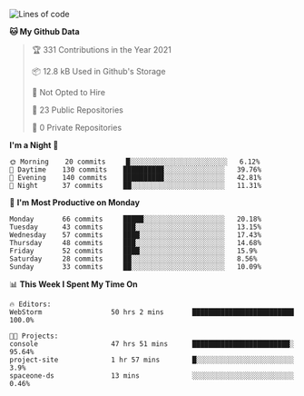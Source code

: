 
<!--START_SECTION:waka-->
![Lines of code](https://img.shields.io/badge/From%20Hello%20World%20I%27ve%20Written-2.0%20million%20lines%20of%20code-blue)

**🐱 My Github Data** 

> 🏆 331 Contributions in the Year 2021
 > 
> 📦 12.8 kB Used in Github's Storage 
 > 
> 🚫 Not Opted to Hire
 > 
> 📜 23 Public Repositories 
 > 
> 🔑 0 Private Repositories  
 > 
**I'm a Night 🦉** 

```text
🌞 Morning    20 commits     █░░░░░░░░░░░░░░░░░░░░░░░░   6.12% 
🌆 Daytime    130 commits    ██████████░░░░░░░░░░░░░░░   39.76% 
🌃 Evening    140 commits    ██████████░░░░░░░░░░░░░░░   42.81% 
🌙 Night      37 commits     ██░░░░░░░░░░░░░░░░░░░░░░░   11.31%

```
📅 **I'm Most Productive on Monday** 

```text
Monday       66 commits     █████░░░░░░░░░░░░░░░░░░░░   20.18% 
Tuesday      43 commits     ███░░░░░░░░░░░░░░░░░░░░░░   13.15% 
Wednesday    57 commits     ████░░░░░░░░░░░░░░░░░░░░░   17.43% 
Thursday     48 commits     ███░░░░░░░░░░░░░░░░░░░░░░   14.68% 
Friday       52 commits     ████░░░░░░░░░░░░░░░░░░░░░   15.9% 
Saturday     28 commits     ██░░░░░░░░░░░░░░░░░░░░░░░   8.56% 
Sunday       33 commits     ██░░░░░░░░░░░░░░░░░░░░░░░   10.09%

```


📊 **This Week I Spent My Time On** 

```text
🔥 Editors: 
WebStorm                 50 hrs 2 mins       █████████████████████████   100.0%

🐱‍💻 Projects: 
console                  47 hrs 51 mins      ████████████████████████░   95.64% 
project-site             1 hr 57 mins        █░░░░░░░░░░░░░░░░░░░░░░░░   3.9% 
spaceone-ds              13 mins             ░░░░░░░░░░░░░░░░░░░░░░░░░   0.46%

```


<!--END_SECTION:waka-->
